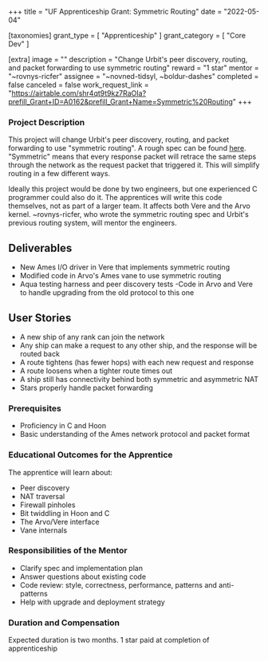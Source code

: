 +++
title = "UF Apprenticeship Grant: Symmetric Routing" 
date = "2022-05-04"

[taxonomies]
grant_type = [ "Apprenticeship" ]
grant_category = [ "Core Dev" ]

[extra]
image = ""
description = "Change Urbit's peer discovery, routing, and packet forwarding to use symmetric routing"
reward = "1 star"
mentor = "~rovnys-ricfer"
assignee = "~novned-tidsyl, ~boldur-dashes"
completed = false
canceled = false
work_request_link = "https://airtable.com/shr4qt9t9kz7RaOIa?prefill_Grant+ID=A0162&prefill_Grant+Name=Symmetric%20Routing"
+++

### Project Description

This project will change Urbit's peer discovery, routing, and packet forwarding to use "symmetric routing". A rough spec can be found [here](https://gist.github.com/belisarius222/7ec6f40b3a498c38e696139d8dbd8b10). "Symmetric" means that every response packet will retrace the same steps through the network as the request packet that triggered it. This will simplify routing in a few different ways.

Ideally this project would be done by two engineers, but one experienced C programmer could also do it. The apprentices will write this code themselves, not as part of a larger team. It affects both Vere and the Arvo kernel. ~rovnys-ricfer, who wrote the symmetric routing spec and Urbit's previous routing system, will mentor the engineers.

## Deliverables

- New Ames I/O driver in Vere that implements symmetric routing
- Modified code in Arvo's Ames vane to use symmetric routing
- Aqua testing harness and peer discovery tests
  -Code in Arvo and Vere to handle upgrading from the old protocol to this one

## User Stories

- A new ship of any rank can join the network
- Any ship can make a request to any other ship, and the response will be routed back
- A route tightens (has fewer hops) with each new request and response
- A route loosens when a tighter route times out
- A ship still has connectivity behind both symmetric and asymmetric NAT
- Stars properly handle packet forwarding

### Prerequisites

- Proficiency in C and Hoon
- Basic understanding of the Ames network protocol and packet format

### Educational Outcomes for the Apprentice

The apprentice will learn about:

- Peer discovery
- NAT traversal
- Firewall pinholes
- Bit twiddling in Hoon and C
- The Arvo/Vere interface
- Vane internals

### Responsibilities of the Mentor

- Clarify spec and implementation plan
- Answer questions about existing code
- Code review: style, correctness, performance, patterns and anti-patterns
- Help with upgrade and deployment strategy

### Duration and Compensation

Expected duration is two months.
1 star paid at completion of apprenticeship
